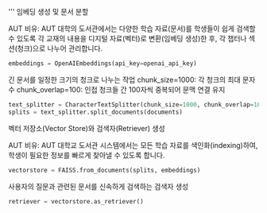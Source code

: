 '''
임베딩 생성 및 문서 분할

AUT 비유:
AUT 대학의 도서관에서는 다양한 학습 자료(문서)를 학생들이 쉽게 검색할 수 있도록
각 교재의 내용을 디지털 자료(벡터)로 변환(임베딩 생성)한 후, 각 챕터나 섹션(청크)으로
나누어 관리합니다.

```Python
embeddings = OpenAIEmbeddings(api_key=openai_api_key)
```

긴 문서를 일정한 크기의 청크로 나누는 작업
chunk_size=1000: 각 청크의 최대 문자 수
chunk_overlap=100: 인접 청크들 간 100자씩 중복되어 문맥 연결 유지

```Python
text_splitter = CharacterTextSplitter(chunk_size=1000, chunk_overlap=100)
splits = text_splitter.split_documents(documents)
```

벡터 저장소(Vector Store)와 검색자(Retriever) 생성

AUT 비유:
AUT 대학교 도서관 시스템에서는 모든 학습 자료를 색인화(indexing)하여,
학생이 필요한 정보를 빠르게 찾아낼 수 있도록 합니다.

```Python
vectorstore = FAISS.from_documents(splits, embeddings)
```

사용자의 질문과 관련된 문서를 신속하게 검색하는 검색자 생성

```Python
retriever = vectorstore.as_retriever()
```
